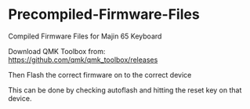 # Precompiled-Firmware-Files
Compiled Firmware Files for Majin 65 Keyboard

Download QMK Toolbox from: https://github.com/qmk/qmk_toolbox/releases

Then Flash the correct firmware on to the correct device

This can be done by checking autoflash and hitting the reset key on that device.
